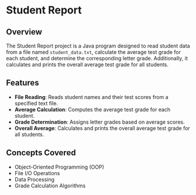 # Student Report

## Overview
The Student Report project is a Java program designed to read student data from a file named `student_data.txt`, calculate the average test grade for each student, and determine the corresponding letter grade. Additionally, it calculates and prints the overall average test grade for all students.

## Features
- **File Reading**: Reads student names and their test scores from a specified text file.
- **Average Calculation**: Computes the average test grade for each student.
- **Grade Determination**: Assigns letter grades based on average scores.
- **Overall Average**: Calculates and prints the overall average test grade for all students.

## Concepts Covered
- Object-Oriented Programming (OOP)
- File I/O Operations
- Data Processing
- Grade Calculation Algorithms


